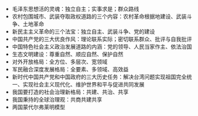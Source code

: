 - 毛泽东思想活的灵魂：独立自主；实事求是；群众路线
- 农村包围城市、武装夺取政权道路的三个内容：农村革命根据地建设、武装斗争、土地革命
- 新民主主义革命的三个法宝：独立自主、武装斗争、党的建设
- 中国共产党的三大优良作风：理论联系实际；密切联系群众、批评与自我批评
- 中国特色社会主义政治发展道路的内涵：党的领导、人民当家作主、依法治国
- 生态文明建设：尊重自然、顺应自然、保护自然
- 对外开放格局：全方位、多层次、宽领域
- 军民融合深度发展格局：全要素、多领域、高效益
- 新时代中国共产党和中国政府的三大历史任务：解决台湾问题实现祖国完全统一、实现社会主义现代化、维护世界和平与促进共同发展
- 我国要打造的社会治理新格局：共建、共治、共享
- 我国秉持的全球治理观：共商共建共享
- 两国蒙代尔弗莱明模型